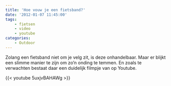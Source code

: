 ```yaml
---
title: 'Hoe vouw je een fietsband?'
date: '2012-01-07 11:45:00'
tags:
    - fietsen
    - video
    - youtube
categories:
    - Outdoor
---
```


Zolang een fietsband niet om je velg zit, is deze onhandelbaar. Maar er blijkt een slimme manier te zijn om zo’n onding te temmen. En zoals te verwachten bestaat daar een duidelijk filmpje van op Youtube.

{{< youtube 5uxjvBAHAWg >}}

